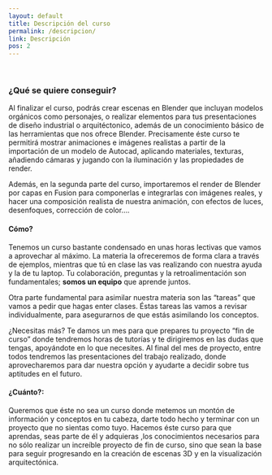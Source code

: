 ```yaml
---
layout: default
title: Descripción del curso
permalink: /descripcion/
link: Descripción
pos: 2
---
```


&nbsp;

### ¿Qué se quiere conseguir? 

Al finalizar el curso, podrás crear escenas en Blender que incluyan modelos orgánicos como personajes, o realizar elementos para tus presentaciones de diseño industrial o arquitéctonico, además de un conocimiento básico de las herramientas que nos ofrece Blender.
Precisamente éste curso te permitirá mostrar animaciones e imágenes realistas a partir de la importación de un modelo de Autocad, aplicando materiales, texturas, añadiendo cámaras y jugando con la iluminación y las propiedades de render.

Además, en la segunda parte del curso, importaremos el render de Blender por capas en Fusion para componerlas e integrarlas con imágenes reales, y hacer una composición realista de nuestra animación, con efectos de luces, desenfoques, corrección de color….

#### Cómo?

Tenemos un curso bastante condensado en unas horas lectivas que vamos a aprovechar al máximo. La materia la ofreceremos de forma clara a través de ejemplos, mientras que tú en clase las vas realizando con nuestra ayuda y la de tu laptop. Tu colaboración, preguntas y la retroalimentación son fundamentales; **somos un equipo** que aprende juntos.

Otra parte fundamental para asimilar nuestra materia son las “tareas” que vamos a pedir que hagas enter clases. Éstas tareas las vamos a revisar individualmente, para asegurarnos de que estás asimilando los conceptos. 

¿Necesitas más? Te damos un mes para que prepares tu proyecto “fin de curso” donde tendremos horas de tutorías y te dirigiremos en las dudas que tengas, apoyándote en lo que necesites. Al final del mes de proyecto, entre todos tendremos las presentaciones del trabajo realizado, donde aprovecharemos para dar nuestra opción y ayudarte a decidir sobre tus aptitudes en el futuro.
	
#### ¿Cuánto?: 

Queremos que éste no sea un curso donde metemos un montón de información y conceptos en tu cabeza, darte todo hecho y terminar con un proyecto que no sientas como tuyo. Hacemos éste curso para que aprendas, seas parte de él y adquieras ,los conocimientos necesarios para no sólo realizar un increíble proyecto de fin de curso, sino que sean la base para seguir progresando en la creación de escenas 3D y en la visualización arquitectónica.
